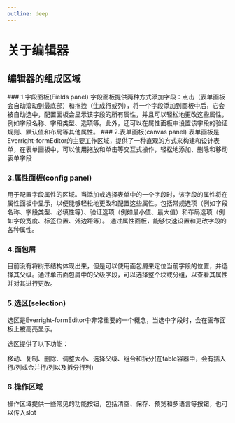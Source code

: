 ```yaml
---
outline: deep
---
```

# 关于编辑器

## 编辑器的组成区域
<el-image loading="lazy" :preview-src-list="['/img/abouteditor.png']" src="/img/abouteditor.png"/>
### 1.字段面板(Fields panel)
字段面板提供两种方式添加字段：点击（表单画板会自动滚动到最底部）和拖拽（生成行或列），将一个字段添加到画板中后，它会被自动选中，配置面板会显示该字段的所有属性，并且可以轻松地更改这些属性，例如字段名称、字段类型、选项等。此外，还可以在属性面板中设置该字段的验证规则、默认值和布局等其他属性。


<el-image loading="lazy" :preview-src-list="['/img/fieldsPanel.png']" src="/img/fieldsPanel.png"/>
### 2.表单画板(canvas panel)
表单画板是Everright-formEditor的主要工作区域，提供了一种直观的方式来构建和设计表单，在表单画板中，可以使用拖放和单击等交互式操作，轻松地添加、删除和移动表单字段

<el-image loading="lazy" :preview-src-list="['/img/canvasPanel.png']" src="/img/canvasPanel.png"/>

### 3.属性面板(config panel)
用于配置字段属性的区域。当添加或选择表单中的一个字段时，该字段的属性将在属性面板中显示，以便能够轻松地更改和配置这些属性。包括常规选项（例如字段名称、字段类型、必填性等）、验证选项（例如最小值、最大值）和布局选项（例如字段宽度、标签位置、外边距等）。
通过属性面板，能够快速设置和更改字段的各种属性。

<el-image loading="lazy" :preview-src-list="['/img/configPanel.png']" src="/img/configPanel.png"/>

### 4.面包屑
目前没有将树形结构体现出来，但是可以使用面包屑来定位当前字段的位置，并选择其父级。通过单击面包屑中的父级字段，可以选择整个块或分组，以查看其属性并对其进行更改。

<el-image loading="lazy" :preview-src-list="['/img/breadcrumb.png']" src="/img/breadcrumb.png"/>

### 5.选区(selection)
选区是Everright-formEditor中非常重要的一个概念，当选中字段时，会在画布面板上被高亮显示。

选区提供了以下功能：

移动、复制、删除、调整大小、选择父级、组合和拆分(在table容器中，会有插入行/列或合并行/列以及拆分行列)


<el-image loading="lazy" :preview-src-list="['/img/selection.png']" src="/img/selection.png"/>

### 6.操作区域
操作区域提供一些常见的功能按钮，包括清空、保存、预览和多语言等按钮，也可以传入slot
